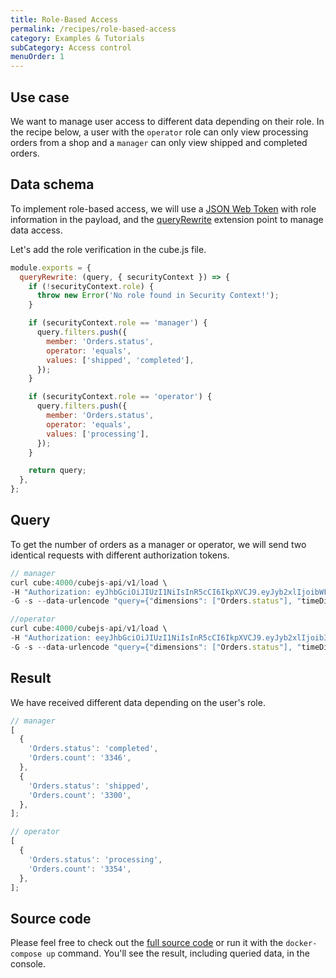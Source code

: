 ```yaml
---
title: Role-Based Access
permalink: /recipes/role-based-access
category: Examples & Tutorials
subCategory: Access control
menuOrder: 1
---
```


## Use case

We want to manage user access to different data depending on their role. In the
recipe below, a user with the `operator` role can only view processing orders
from a shop and a `manager` can only view shipped and completed orders.

## Data schema

To implement role-based access, we will use a
[JSON Web Token](https://cube.dev/docs/security) with role information in the
payload, and the
[queryRewrite](https://cube.dev/docs/security/context#using-query-rewrite)
extension point to manage data access.

Let's add the role verification in the cube.js file.

```javascript
module.exports = {
  queryRewrite: (query, { securityContext }) => {
    if (!securityContext.role) {
      throw new Error('No role found in Security Context!');
    }

    if (securityContext.role == 'manager') {
      query.filters.push({
        member: 'Orders.status',
        operator: 'equals',
        values: ['shipped', 'completed'],
      });
    }

    if (securityContext.role == 'operator') {
      query.filters.push({
        member: 'Orders.status',
        operator: 'equals',
        values: ['processing'],
      });
    }

    return query;
  },
};
```

## Query

To get the number of orders as a manager or operator, we will send two identical
requests with different authorization tokens.

```javascript
// manager
curl cube:4000/cubejs-api/v1/load \
-H "Authorization: eyJhbGciOiJIUzI1NiIsInR5cCI6IkpXVCJ9.eyJyb2xlIjoibWFuYWdlciIsImlhdCI6MTYyODc0NTAxMSwiZXhwIjoxODAxNTQ1MDExfQ.1cOAjRHhrFKD7Tg3g57ppVm5nX4eI0zSk8JMbinfzTk" \
-G -s --data-urlencode "query={"dimensions": ["Orders.status"], "timeDimensions": [], "order": {"Orders.count": "desc"}, "measures": ["Orders.count"],"filters": []}"
```

```javascript
//operator
curl cube:4000/cubejs-api/v1/load \
-H "Authorization: eeyJhbGciOiJIUzI1NiIsInR5cCI6IkpXVCJ9.eyJyb2xlIjoib3BlcmF0b3IiLCJpYXQiOjE2Mjg3NDUwNDUsImV4cCI6MTgwMTU0NTA0NX0.VErb2t7Bc43ryRwaOiEgXuU5KiolCT-69eI_i2pRq4o" \
-G -s --data-urlencode "query={"dimensions": ["Orders.status"], "timeDimensions": [], "order": {"Orders.count": "desc"}, "measures": ["Orders.count"],"filters": []}"
```

## Result

We have received different data depending on the user's role.

```javascript
// manager
[
  {
    'Orders.status': 'completed',
    'Orders.count': '3346',
  },
  {
    'Orders.status': 'shipped',
    'Orders.count': '3300',
  },
];
```

```javascript
// operator
[
  {
    'Orders.status': 'processing',
    'Orders.count': '3354',
  },
];
```

## Source code

Please feel free to check out the
[full source code](https://github.com/cube-js/cube.js/tree/master/recipes/role-based-access)
or run it with the `docker-compose up` command. You'll see the result, including
queried data, in the console.
